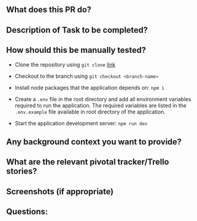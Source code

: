 ## What does this PR do?

## Description of Task to be completed?

## How should this be manually tested?

- Clone the repository using `git clone` [link](https://github.com/atlp-rwanda/e-comm-team-techsmith-bn)

- Checkout to the branch using `git checkout <branch-name>`

- Install node packages that the application depends on: `npm i`

- Create a `.env` file in the root directory and add all environment variables required to run the application. The required variables are listed in the `.env.example` file available in root directory of the application.

- Start the application development server: `npm run dev`

## Any background context you want to provide?

## What are the relevant pivotal tracker/Trello stories?

## Screenshots (if appropriate)

## Questions:
